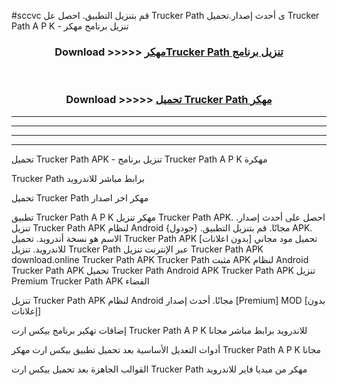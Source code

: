 #sccvc قم بتنزيل التطبيق. احصل عل Trucker Path  ى أحدث إصدار.تحميل Trucker Path  A P K - تنزيل برنامج مهكر



<div align="center">
<h3>Download >>>>> <a href="https://ar-sites.web.app/?ar= Trucker Path ">مهكرTrucker Path  تنزيل برنامج</a></h3><br>

<h3>Download >>>>> <a href="https://ar-sites.web.app/?ar= Trucker Path ">تحميل Trucker Path  مهكر</a></h3>
</div>


----------------------------------------------------------

----------------------------------------------------------

----------------------------------------------------------

----------------------------------------------------------


تحميل Trucker Path  APK - تنزيل برنامج Trucker Path  A P K مهكرة

Trucker Path  برابط مباشر للاندرويد

تحميل Trucker Path  مهكر اخر اصدار

تطبيق Trucker Path  A P K مهكر
تنزيل Trucker Path  APK. احصل على أحدث إصدار.
تنزيل Trucker Path  APK لنظام Android مجانًا.
قم بتنزيل التطبيق. {جودول} APK. الاسم هو نسخة أندرويد.
تحميل Trucker Path  APK [بدون اعلانات]
تحميل مود مجاني للاندرويد.
تنزيل Trucker Path  عبر الإنترنت
تنزيل Trucker Path  APK
download.online Trucker Path  APK
Trucker Path  مثبت APK لنظام Android
Trucker Path  APK
تحميل Trucker Path  Android APK
Trucker Path  APK تنزيل Premium
Trucker Path  APK الفضاء

تنزيل Trucker Path  APK لنظام Android مجانًا. أحدث إصدار [Premium] MOD [بدون إعلانات]

إضافات تهكير برنامج بيكس ارت Trucker Path  A P K للاندرويد برابط مباشر مجانا

أدوات التعديل الأساسية بعد تحميل تطبيق بيكس ارت مهكر Trucker Path  A P K مجانا

القوالب الجاهزة بعد تحميل بيكس ارت Trucker Path  مهكر من ميديا فاير للاندرويد



